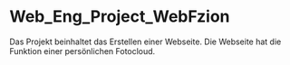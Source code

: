 # Web_Eng_Project_WebFzion
Das Projekt beinhaltet das Erstellen einer Webseite.
Die Webseite hat die Funktion einer persönlichen Fotocloud.

